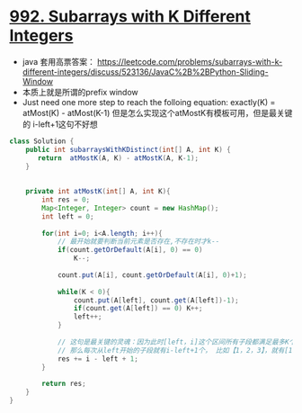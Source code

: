 # [992. Subarrays with K Different Integers](https://leetcode.com/problems/subarrays-with-k-different-integers/)

* java 套用高票答案： https://leetcode.com/problems/subarrays-with-k-different-integers/discuss/523136/JavaC%2B%2BPython-Sliding-Window
* 本质上就是所谓的prefix window
* Just need one more step to reach the folloing equation:
exactly(K) = atMost(K) - atMost(K-1)
但是怎么实现这个atMostK有模板可用，但是最关键的 i-left+1这句不好想

```java
class Solution {
    public int subarraysWithKDistinct(int[] A, int K) {
       return  atMostK(A, K) - atMostK(A, K-1);
    }
    
    
    private int atMostK(int[] A, int K){
        int res = 0;
        Map<Integer, Integer> count = new HashMap();
        int left = 0;
        
        for(int i=0; i<A.length; i++){
            // 最开始就要判断当前元素是否存在,不存在时才k--
            if(count.getOrDefault(A[i], 0) == 0)
                K--;
            
            count.put(A[i], count.getOrDefault(A[i], 0)+1);
            
            while(K < 0){
                count.put(A[left], count.get(A[left])-1);
                if(count.get(A[left]) == 0) K++;
                left++;
            }
            
            // 这句是最关键的灵魂：因为此时[left，i]这个区间所有子段都满足最多K个不同元素的要求
            // 那么每次从left开始的子段就有i-left+1个， 比如【1，2，3】，就有[1],[1,2],[1,2,3]
            res += i - left + 1;
        }
        
        return res;
    }
}

```
